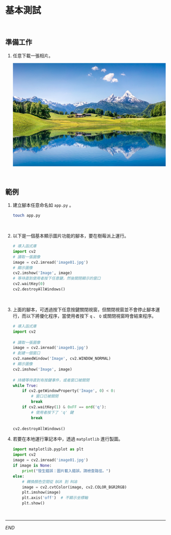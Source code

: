 # 基本測試

<br>

## 準備工作

1. 任意下載一張相片。

    ![](images/img_06.png)

<br>

## 範例

1. 建立腳本任意命名如 `app.py` 。

    ```bash
    touch app.py
    ```

<br>

2. 以下是一個基本顯示圖片功能的腳本，要在樹莓派上運行。

    ```python
    # 導入函式庫
    import cv2
    # 讀取一張圖像
    image = cv2.imread('image01.jpg')
    # 顯示圖像
    cv2.imshow('Image', image)
    # 等待直到使用者按下任意鍵，然後關閉顯示的窗口
    cv2.waitKey(0)
    cv2.destroyAllWindows()
    ```

<br>

3. 上面的腳本，可透過按下任意按鍵關閉視窗，但關閉視窗並不會停止腳本運行，而以下將優化程序，當使用者按下 `q` 、 `Q` 或關閉視窗時會結束程序。

    ```python
    # 導入函式庫
    import cv2

    # 讀取一張圖像
    image = cv2.imread('image01.jpg')
    # 創建一個窗口
    cv2.namedWindow('Image', cv2.WINDOW_NORMAL)
    # 顯示圖像
    cv2.imshow('Image', image)

    # 持續等待直到有按鍵事件，或者窗口被關閉
    while True:
        if cv2.getWindowProperty('Image', 0) < 0:
            # 窗口已被關閉
            break
        if cv2.waitKey(1) & 0xFF == ord('q'):
            # 使用者按下了 'q' 鍵
            break

    cv2.destroyAllWindows()
    ```

4. 若要在本地運行筆記本中，透過 `matplotlib` 進行製圖。

    ```python
    import matplotlib.pyplot as plt
    import cv2
    image = cv2.imread('image01.jpg')
    if image is None:
        print("發生錯誤：圖片載入錯誤，請檢查路徑。")
    else:
        # 轉換顏色空間從 BGR 到 RGB
        image = cv2.cvtColor(image, cv2.COLOR_BGR2RGB)
        plt.imshow(image)
        plt.axis('off')  # 不顯示坐標軸
        plt.show()
    ```


<br>

---

_END_